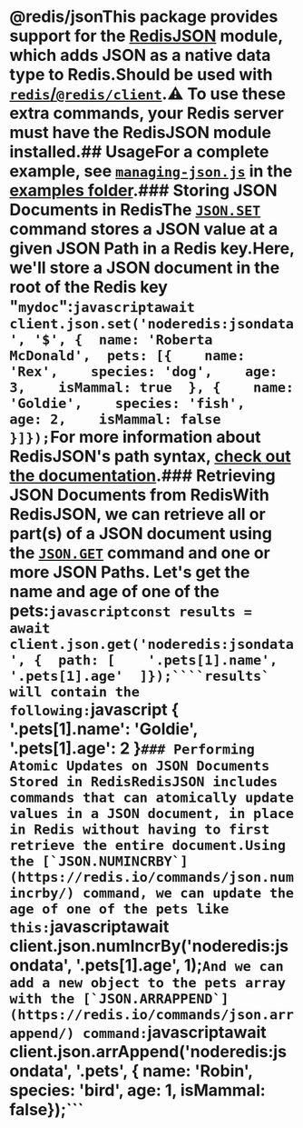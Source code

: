# @redis/jsonThis package provides support for the [RedisJSON](https://redis.io/docs/data-types/json/) module, which adds JSON as a native data type to Redis.Should be used with [`redis`/`@redis/client`](https://github.com/redis/node-redis).:warning: To use these extra commands, your Redis server must have the RedisJSON module installed.## UsageFor a complete example, see [`managing-json.js`](https://github.com/redis/node-redis/blob/master/examples/managing-json.js) in the [examples folder](https://github.com/redis/node-redis/tree/master/examples).### Storing JSON Documents in RedisThe [`JSON.SET`](https://redis.io/commands/json.set/) command stores a JSON value at a given JSON Path in a Redis key.Here, we'll store a JSON document in the root of the Redis key "`mydoc`":```javascriptawait client.json.set('noderedis:jsondata', '$', {  name: 'Roberta McDonald',  pets: [{    name: 'Rex',    species: 'dog',    age: 3,    isMammal: true  }, {    name: 'Goldie',    species: 'fish',    age: 2,    isMammal: false  }]});```For more information about RedisJSON's path syntax, [check out the documentation](https://redis.io/docs/data-types/json/path/).### Retrieving JSON Documents from RedisWith RedisJSON, we can retrieve all or part(s) of a JSON document using the [`JSON.GET`](https://redis.io/commands/json.get/) command and one or more JSON Paths. Let's get the name and age of one of the pets:```javascriptconst results = await client.json.get('noderedis:jsondata', {  path: [    '.pets[1].name',    '.pets[1].age'  ]});````results` will contain the following:```javascript { '.pets[1].name': 'Goldie', '.pets[1].age': 2 }```### Performing Atomic Updates on JSON Documents Stored in RedisRedisJSON includes commands that can atomically update values in a JSON document, in place in Redis without having to first retrieve the entire document.Using the [`JSON.NUMINCRBY`](https://redis.io/commands/json.numincrby/) command, we can update the age of one of the pets like this:```javascriptawait client.json.numIncrBy('noderedis:jsondata', '.pets[1].age', 1);```And we can add a new object to the pets array with the [`JSON.ARRAPPEND`](https://redis.io/commands/json.arrappend/) command:```javascriptawait client.json.arrAppend('noderedis:jsondata', '.pets', {  name: 'Robin',  species: 'bird',  age: 1,  isMammal: false});```
